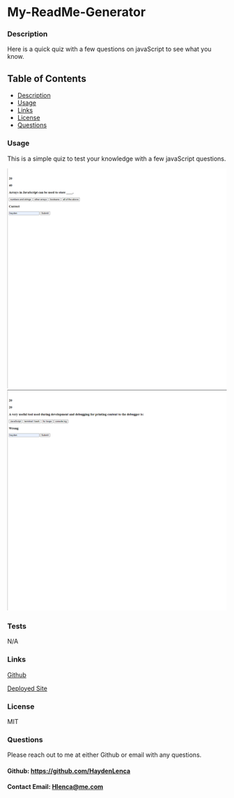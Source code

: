 # My-ReadMe-Generator
    
  ### Description
  Here is a quick quiz with a few questions on javaScript to see what you know.

  ## Table of Contents
  * [Description](#description)
  * [Usage](#usage)
  * [Links](#links)
  * [License](#license)
  * [Questions](#questions)
  
  ### Usage
  This is a simple quiz to test your knowledge with a few javaScript questions.

  ![imageOne](<assets/images/Screenshot (29).png>)
  ![imageTwo](<assets/images/Screenshot (30).png>)

  ### Tests
  N/A

  ### Links
  [Github](https://github.com/HaydenLenca/Test-Your-JavaScript-Quiz) 
  
  [Deployed Site](https://haydenlenca.github.io/Test-Your-JavaScript-Quiz/)


  ### License 
   MIT


  ### Questions 
  Please reach out to me at either Github or email with any questions.
  #### Github: https://github.com/HaydenLenca
  #### Contact Email: Hlenca@me.com
